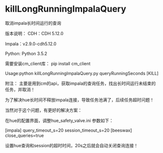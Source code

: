 # killLongRunningImpalaQuery
取消impala长时间运行的查询

版本说明：
CDH：CDH 5.12.0

Impala：v2.9.0-cdh5.12.0

Python: Python 3.5.2


需要安装cm_client库：
pip install cm_client

Usage:python  killLongRunningImpalaQuery.py  queryRunningSeconds [KILL]


附注：
主要是用到cm的api，获取impala的查询任务，找出长时间运行未结束的任务，并取消！

为了解决hue长时间不释放impala连接，导致任务池满了，后续任务超时问题！

当然对于这个问题，有更好的解决方案：

在hue的配置界面，调整hue_safety_valve.ini 参数如下：

[impala]
query_timeout_s=20
session_timeout_s=20
[beeswax]
close_queries=true

设置hue查询和session的超时时间，20s之后就会自动关闭查询连接！




